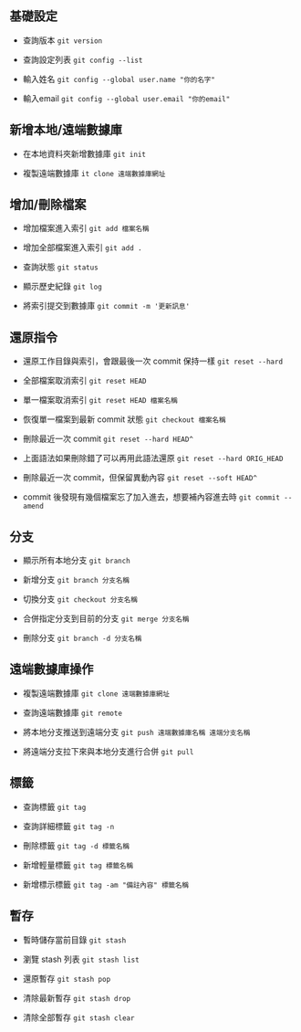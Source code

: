 基礎設定
---
- 查詢版本 
`
git version
`
- 查詢設定列表 
`git config --list`

- 輸入姓名
`git config --global user.name "你的名字"`
 
- 輸入email
`git config --global user.email "你的email"`

新增本地/遠端數據庫
---

- 在本地資料夾新增數據庫
`git init`
 
- 複製遠端數據庫
`it clone 遠端數據庫網址`

增加/刪除檔案
---
- 增加檔案進入索引
`git add 檔案名稱`
 
- 增加全部檔案進入索引
`git add .`
 
- 查詢狀態
`git status`
 
- 顯示歷史紀錄
`git log`
 
- 將索引提交到數據庫
`git commit -m '更新訊息'`

還原指令
---

- 還原工作目錄與索引，會跟最後一次 commit 保持一樣
`git reset --hard`
 
- 全部檔案取消索引
`git reset HEAD `
 
- 單一檔案取消索引
`git reset HEAD 檔案名稱 `
 
- 恢復單一檔案到最新 commit 狀態
`git checkout 檔案名稱` 
 
- 刪除最近一次 commit 
`git reset --hard HEAD^ `
 
- 上面語法如果刪除錯了可以再用此語法還原
`git reset --hard ORIG_HEAD `
 
- 刪除最近一次 commit，但保留異動內容
`git reset --soft HEAD^`
 
- commit 後發現有幾個檔案忘了加入進去，想要補內容進去時
`git commit --amend `

分支
---

- 顯示所有本地分支
`git branch`
 
- 新增分支
`git branch 分支名稱`
 
- 切換分支
`git checkout 分支名稱`
 
- 合併指定分支到目前的分支
`git merge 分支名稱`
 
- 刪除分支
`git branch -d 分支名稱`

遠端數據庫操作
---
- 複製遠端數據庫
`git clone 遠端數據庫網址`
 
- 查詢遠端數據庫
`git remote`
 
- 將本地分支推送到遠端分支
`git push 遠端數據庫名稱 遠端分支名稱`
 
- 將遠端分支拉下來與本地分支進行合併
`git pull`

標籤
---

- 查詢標籤
`git tag`
 
- 查詢詳細標籤
`git tag -n`
 
- 刪除標籤
`git tag -d 標籤名稱`
 
- 新增輕量標籤
`git tag 標籤名稱`
 
- 新增標示標籤
`git tag -am "備註內容" 標籤名稱`

暫存
---
- 暫時儲存當前目錄
`git stash`
 
- 瀏覽 stash 列表
`git stash list `
 
- 還原暫存
`git stash pop`
 
- 清除最新暫存
`git stash drop`
 
- 清除全部暫存
`git stash clear`
